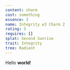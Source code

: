 ```yaml
---
content: charm
cost: something
essence: 3
name: Integrity e3 Charm 2
rating: 3
requires: []
splat: Second Sunrise
trait: Integrity
tree: Radiant
---
```


Hello **world**!
